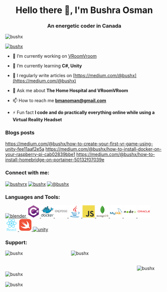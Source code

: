 <h1 align="center">Hello there 👋, I'm Bushra Osman</h1>
<h3 align="center">An energetic coder in Canada</h3>

<p align="left"> <img src="https://komarev.com/ghpvc/?username=bushx&label=Profile%20views&color=0e75b6&style=flat" alt="bushx" /> </p>

<p align="left"> <a href="https://github.com/ryo-ma/github-profile-trophy"><img src="https://github-profile-trophy.vercel.app/?username=bushx" alt="bushx" /></a> </p>

- 🔭 I’m currently working on [VRoomVroom](https://github.com/bushx/VRtime)

- 🌱 I’m currently learning **C#, Unity**

<!--- 👨‍💻 All of my projects are available at [bushx.ca](https://bushx.ca)-->

- 📝 I regularly write articles on [https://medium.com/@bushx](https://medium.com/@bushx)

- 💬 Ask me about **The Home Hospital and VRoomVRoom**

- 📫 How to reach me **bmanoman@gmail.com**

<!-- - 📄 Know about my experiences [bushx.ca/resume](bushx.ca/resume) -->

- ⚡ Fun fact **I code and do practically everything online while using a Virtual Reality Headset**

### Blogs posts
<!-- BLOG-POST-LIST:START -->
https://medium.com/@bushx/how-to-create-your-first-vr-game-using-unity-fee11aaf2e5a
https://medium.com/@bushx/how-to-install-docker-on-your-raspberry-pi-cab02839bbe1
https://medium.com/@bushx/how-to-install-homebridge-on-portainer-50132f07039e
<!-- BLOG-POST-LIST:END -->

<h3 align="left">Connect with me:</h3>
<p align="left">
<a href="https://twitter.com/bushvrx" target="blank"><img align="center" src="https://raw.githubusercontent.com/rahuldkjain/github-profile-readme-generator/master/src/images/icons/Social/twitter.svg" alt="bushvrx" height="30" width="40" /></a>
<a href="https://linkedin.com/in/bushx" target="blank"><img align="center" src="https://raw.githubusercontent.com/rahuldkjain/github-profile-readme-generator/master/src/images/icons/Social/linked-in-alt.svg" alt="bushx" height="30" width="40" /></a>
<a href="https://medium.com/@bushx" target="blank"><img align="center" src="https://raw.githubusercontent.com/rahuldkjain/github-profile-readme-generator/master/src/images/icons/Social/medium.svg" alt="@bushx" height="30" width="40" /></a>
</p>

<h3 align="left">Languages and Tools:</h3>
<p align="left"> <a href="https://www.blender.org/" target="_blank" rel="noreferrer"> <img src="https://download.blender.org/branding/community/blender_community_badge_white.svg" alt="blender" width="40" height="40"/> </a> <a href="https://www.w3schools.com/cs/" target="_blank" rel="noreferrer"> <img src="https://raw.githubusercontent.com/devicons/devicon/master/icons/csharp/csharp-original.svg" alt="csharp" width="40" height="40"/> </a> <a href="https://www.docker.com/" target="_blank" rel="noreferrer"> <img src="https://raw.githubusercontent.com/devicons/devicon/master/icons/docker/docker-original-wordmark.svg" alt="docker" width="40" height="40"/> </a> <a href="https://expressjs.com" target="_blank" rel="noreferrer"> <img src="https://raw.githubusercontent.com/devicons/devicon/master/icons/express/express-original-wordmark.svg" alt="express" width="40" height="40"/> </a> <a href="https://www.java.com" target="_blank" rel="noreferrer"> <img src="https://raw.githubusercontent.com/devicons/devicon/master/icons/java/java-original.svg" alt="java" width="40" height="40"/> </a> <a href="https://developer.mozilla.org/en-US/docs/Web/JavaScript" target="_blank" rel="noreferrer"> <img src="https://raw.githubusercontent.com/devicons/devicon/master/icons/javascript/javascript-original.svg" alt="javascript" width="40" height="40"/> </a> <a href="https://www.mongodb.com/" target="_blank" rel="noreferrer"> <img src="https://raw.githubusercontent.com/devicons/devicon/master/icons/mongodb/mongodb-original-wordmark.svg" alt="mongodb" width="40" height="40"/> </a> <a href="https://www.mysql.com/" target="_blank" rel="noreferrer"> <img src="https://raw.githubusercontent.com/devicons/devicon/master/icons/mysql/mysql-original-wordmark.svg" alt="mysql" width="40" height="40"/> </a> <a href="https://nodejs.org" target="_blank" rel="noreferrer"> <img src="https://raw.githubusercontent.com/devicons/devicon/master/icons/nodejs/nodejs-original-wordmark.svg" alt="nodejs" width="40" height="40"/> </a> <a href="https://www.oracle.com/" target="_blank" rel="noreferrer"> <img src="https://raw.githubusercontent.com/devicons/devicon/master/icons/oracle/oracle-original.svg" alt="oracle" width="40" height="40"/> </a> <a href="https://reactjs.org/" target="_blank" rel="noreferrer"> <img src="https://raw.githubusercontent.com/devicons/devicon/master/icons/react/react-original-wordmark.svg" alt="react" width="40" height="40"/> </a> <a href="https://developer.apple.com/swift/" target="_blank" rel="noreferrer"> <img src="https://raw.githubusercontent.com/devicons/devicon/master/icons/swift/swift-original.svg" alt="swift" width="40" height="40"/> </a> <a href="https://unity.com/" target="_blank" rel="noreferrer"> <img src="https://www.vectorlogo.zone/logos/unity3d/unity3d-icon.svg" alt="unity" width="40" height="40"/> </a> </p>

<h3 align="left">Support:</h3>
<p><a href="https://www.buymeacoffee.com/bushx"> <img align="left" src="https://cdn.buymeacoffee.com/buttons/v2/default-yellow.png" height="50" width="210" alt="bushx" /></a><a href="https://ko-fi.com/bushx"> <img align="left" src="https://cdn.ko-fi.com/cdn/kofi3.png?v=3" height="50" width="210" alt="bushx" /></a></p><br><br>

<p><img align="left" src="https://github-readme-stats.vercel.app/api/top-langs?username=bushx&show_icons=true&locale=en&layout=compact" alt="bushx" /></p>

<p>&nbsp;<img align="center" src="https://github-readme-stats.vercel.app/api?username=bushx&show_icons=true&locale=en" alt="bushx" /></p>

<p><img align="center" src="https://github-readme-streak-stats.herokuapp.com/?user=bushx&" alt="bushx" /></p>
